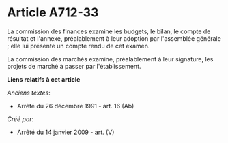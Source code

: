# Article A712-33

La commission des finances examine les budgets, le bilan, le compte de résultat et l'annexe, préalablement à leur adoption
par l'assemblée générale ; elle lui présente un compte rendu de cet examen.

La commission des marchés examine, préalablement à leur signature, les projets de marché à passer par l'établissement.

**Liens relatifs à cet article**

_Anciens textes_:

  - Arrêté du 26 décembre 1991 - art. 16 (Ab)

_Créé par_:

  - Arrêté du 14 janvier 2009 - art. (V)
